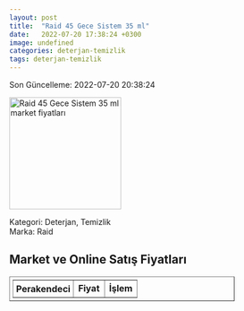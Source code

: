 ```yaml
---
layout: post
title:  "Raid 45 Gece Sistem 35 ml"
date:   2022-07-20 17:38:24 +0300
image: undefined
categories: deterjan-temizlik
tags: deterjan-temizlik
---
```


Son Güncelleme: 2022-07-20 20:38:24

<img src="undefined" width="200" alt="Raid 45 Gece Sistem 35 ml market fiyatları" />

Kategori: Deterjan, Temizlik
<br />
Marka: Raid

<h2>Market ve Online Satış Fiyatları</h2>

<table border="1" style="padding: 5px;width:80%;">
  <tr>
    <td style="padding: 5px;"><strong>Perakendeci</strong></td>
    <td><strong>Fiyat</strong></td>
    <td><strong>İşlem</strong></td>
  </tr>
  
</table>
